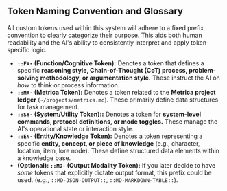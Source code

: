 ## Token Naming Convention and Glossary

All custom tokens used within this system will adhere to a fixed prefix convention to clearly categorize their purpose. This aids both human readability and the AI's ability to consistently interpret and apply token-specific logic.

-   **`::FX-` (Function/Cognitive Token):** Denotes a token that defines a specific **reasoning style, Chain-of-Thought (CoT) process, problem-solving methodology, or argumentation style.** These instruct the AI on *how* to think or process information.
-   **`::MX-` (Metrica Token):** Denotes a token related to the **Metrica project ledger** (`~/projects/metrica.md`). These primarily define data structures for task management.
-   **`::SY-` (System/Utility Token)::** Denotes a token for **system-level commands, protocol definitions, or mode toggles.** These manage the AI's operational state or interaction style.
-   **`::EN-` (Entity/Knowledge Token):** Denotes a token representing a specific **entity, concept, or piece of knowledge** (e.g., character, location, item, lore node). These define structured data elements within a knowledge base.
-   **(Optional): `::MD-` (Output Modality Token):** If you later decide to have *some* tokens that explicitly dictate output format, this prefix could be used. (e.g., `::MD-JSON-OUTPUT::`, `::MD-MARKDOWN-TABLE::`).